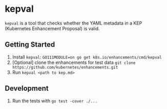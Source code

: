 # kepval

`kepval` is a tool that checks whether the YAML metadata in a KEP (Kubernetes
Enhancement Proposal) is valid.

## Getting Started

1. Install `kepval`: `GO111MODULE=on go get k8s.io/enhancements/cmd/kepval`
2. [Optional] clone the enhancements for test data `git clone https://github.com/kubernetes/enhancements.git`
3. Run `kepval <path to kep.md>`

## Development

1. Run the tests with `go test -cover ./...`

